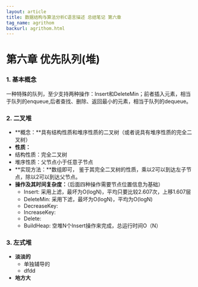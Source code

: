 ```yaml
---
layout: article
title: 数据结构与算法分析C语言描述 总结笔记 第六章
tag_name: agrithom
backurl: agrithom.html
---
```

<style>
	table th:nth-child(1){
		
	}
	table th:nth-child(2){
		
	}
</style>

# 第六章 优先队列(堆)
### 1. 基本概念
一种特殊的队列，至少支持两种操作：Insert和DeleteMin；前者插入元素，相当于队列的enqueue,后者查找、删除、返回最小的元素，相当于队列的dequeue。
### 2. 二叉堆
- **概念：**具有结构性质和堆序性质的二叉树（或者说具有堆序性质的完全二叉树）
-  **性质：**
  - 结构性质：完全二叉树
  - 堆序性质：父节点小于任意子节点
- **实现方法：**数组即可， 鉴于其完全二叉树的性质，乘以2可以到达左子节点，除以2可以到达父节点。
- **操作及其时间复杂度：**（后面四种操作需要节点位置信息为基础）
  - Insert:  采用上滤，最坏为O(logN)，平均只要比较2.607次，上移1.607层
  - DeleteMin: 采用下滤，最坏为O(logN)，平均为O(logN)
  - DecreaseKey: 
  - IncreaseKey: 
  - Delete:
  - BuildHeap: 空堆N个Insert操作来完成，总运行时间O（N）

### 3. 左式堆
- **淡淡的**
  - 单独辅导的
  - dfdd
- **地方大**
